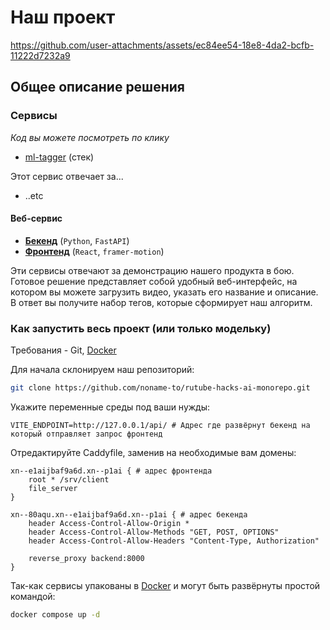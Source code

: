 # Наш проект

<!-- TODO:// видео-скринкаст -->

https://github.com/user-attachments/assets/ec84ee54-18e8-4da2-bcfb-11222d7232a9

## Общее описание решения

<!-- возможно тизер -->

### Сервисы

_Код вы можете посмотреть по клику_

-   [ml-tagger](https://github.com/noname-to/rutube-hacks-ai-ml-tagger) (стек)

Этот сервис отвечает за...

-   ..etc

#### Веб-сервис

-   [**Бекенд**](https://github.com/noname-to/rutube-hacks-ai-web-monorepo/tree/main/apps/backend) (`Python`, `FastAPI`)
-   [**Фронтенд**](https://github.com/noname-to/rutube-hacks-ai-web-monorepo/tree/main/apps/client) (`React`, `framer-motion`)

Эти сервисы отвечают за демонстрацию нашего продукта в бою. Готовое решение представляет собой удобный веб-интерфейс, на котором вы можете загрузить видео, указать его название и описание. В ответ вы получите набор тегов, которые сформирует наш алгоритм.

### Как запустить весь проект (или только модельку)

Требования - Git, [Docker](https://docs.docker.com/)

Для начала склонируем наш репозиторий:

```sh
git clone https://github.com/noname-to/rutube-hacks-ai-monorepo.git
```

Укажите переменные среды под ваши нужды:

```dotenv
VITE_ENDPOINT=http://127.0.0.1/api/ # Адрес где развёрнут бекенд на который отправляет запрос фронтенд
```

Отредактируйте Caddyfile, заменив на необходимые вам домены:

```Caddyfile
xn--e1aijbaf9a6d.xn--p1ai { # адрес фронтенда
	root * /srv/client
	file_server
}

xn--80aqu.xn--e1aijbaf9a6d.xn--p1ai { # адрес бекенда
	header Access-Control-Allow-Origin *
	header Access-Control-Allow-Methods "GET, POST, OPTIONS"
	header Access-Control-Allow-Headers "Content-Type, Authorization"

	reverse_proxy backend:8000
}
```

Так-как сервисы упакованы в [Docker](https://docs.docker.com/) и могут быть развёрнуты простой командой:

```sh
docker compose up -d
```

<!-- Ссылка на презентацию -->
